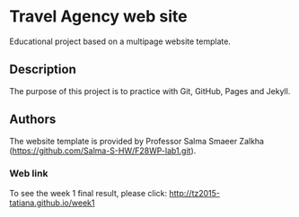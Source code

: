 # Travel Agency web site

Educational project based on a multipage website template.

## Description

The purpose of this project is to practice with Git, GitHub, Pages and Jekyll.

## Authors

The website template is provided by Professor Salma Smaeer Zalkha (https://github.com/Salma-S-HW/F28WP-lab1.git).

### Web link
To see the week 1 final result, please click:
http://tz2015-tatiana.github.io/week1
